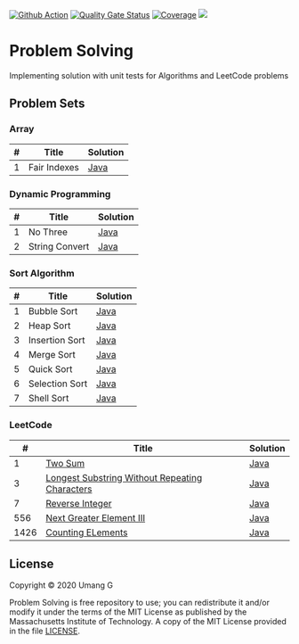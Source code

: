 [![Github Action](https://github.com/galaumang/problem-solving/workflows/build/badge.svg)](https://github.com/galaumang/problem-solving/actions)
[![Quality Gate Status](https://sonarcloud.io/api/project_badges/measure?project=com.directu%3Aproblem-solving&metric=alert_status)](https://sonarcloud.io/dashboard?id=com.directu%3Aproblem-solving)
[![Coverage](https://sonarcloud.io/api/project_badges/measure?project=com.directu%3Aproblem-solving&metric=coverage)](https://sonarcloud.io/dashboard?id=com.directu%3Aproblem-solving)
![](https://img.shields.io/github/repo-size/galaumang/problem-solving)

# Problem Solving
Implementing solution with unit tests for Algorithms and LeetCode problems

## Problem Sets

### Array
| #    | Title                                                 | Solution             |
|------|-------------------------------------------------------|----------------------|
| 1    | Fair Indexes                                          | [Java][A1.java]     |

### Dynamic Programming
| #    | Title                                                 | Solution             |
|------|-------------------------------------------------------|----------------------|
| 1    | No Three                                              | [Java][DP1.java]     |
| 2    | String Convert                                        | [Java][DP2.java]     |

### Sort Algorithm

| #    | Title                                                 | Solution             |
|------|-------------------------------------------------------|----------------------|
| 1    | Bubble Sort                                           | [Java][S1.java]      |
| 2    | Heap Sort                                             | [Java][S2.java]      |
| 3    | Insertion Sort                                        | [Java][S3.java]      |
| 4    | Merge Sort                                            | [Java][S4.java]      |
| 5    | Quick Sort                                            | [Java][S5.java]      |
| 6    | Selection Sort                                        | [Java][S6.java]      |
| 7    | Shell Sort                                            | [Java][S7.java]      

### LeetCode
| #    | Title                                                 | Solution             |
|------|-------------------------------------------------------|----------------------|
| 1    | [Two Sum][1]                                          | [Java][1.java]       |
| 3    | [Longest Substring Without Repeating Characters][3]   | [Java][3.java]       |
| 7    | [Reverse Integer][7]                                  | [Java][7.java]       |
| 556  | [Next Greater Element III][556]                       | [Java][556.java]     |
| 1426 | [Counting ELements][1426]                             | [Java][1426.java]    |

## License
Copyright &copy; 2020 Umang G

Problem Solving is free repository to use; you can redistribute it and/or modify it under the 
terms of the MIT License as published by the Massachusetts Institute of Technology. A copy of 
the MIT License provided in the file [LICENSE](LICENSE).

[1]: https://leetcode.com/problems/two-sum/
[3]: https://leetcode.com/problems/longest-substring-without-repeating-characters/
[7]: https://leetcode.com/problems/reverse-integer/
[556]: https://leetcode.com/problems/next-greater-element-iii/
[1426]: https://leetcode.com/problems/counting-elements/

[1.java]: ./src/main/java/com/directu/problemsolving/leetcode/TwoSum.java
[3.java]: ./src/main/java/com/directu/problemsolving/leetcode/LongestSubstring.java
[7.java]: ./src/main/java/com/directu/problemsolving/leetcode/ReverseInteger.java
[556.java]: ./src/main/java/com/directu/problemsolving/leetcode/NextGreaterElement.java
[1426.java]: ./src/main/java/com/directu/problemsolving/leetcode/CountingElements.java

[A1.java]: ./src/main/java/com/directu/problemsolving/array/FairIndexes.java

[DP1.java]: ./src/main/java/com/directu/problemsolving/dynamic/NoThree.java
[DP2.java]: ./src/main/java/com/directu/problemsolving/dynamic/StringConvert.java

[S1.java]: ./src/main/java/com/directu/problemsolving/sort/BubbleSort.java
[S2.java]: ./src/main/java/com/directu/problemsolving/sort/HeapSort.java
[S3.java]: ./src/main/java/com/directu/problemsolving/sort/InsertionSort.java
[S4.java]: ./src/main/java/com/directu/problemsolving/sort/MergeSort.java
[S5.java]: ./src/main/java/com/directu/problemsolving/sort/QuickSort.java
[S6.java]: ./src/main/java/com/directu/problemsolving/sort/SelectionSort.java
[S7.java]: ./src/main/java/com/directu/problemsolving/sort/ShellSort.java
